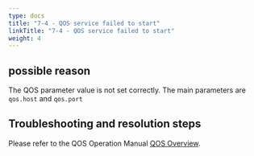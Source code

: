 ```yaml
---
type: docs
title: "7-4 - QOS service failed to start"
linkTitle: "7-4 - QOS service failed to start"
weight: 4
---
```


## possible reason

The QOS parameter value is not set correctly. The main parameters are `qos.host` and `qos.port`

## Troubleshooting and resolution steps


Please refer to the QOS Operation Manual [QOS Overview](/en/docs3-v2/java-sdk/reference-manual/qos/overview/).
<p style="margin-top: 3rem;"> </p>